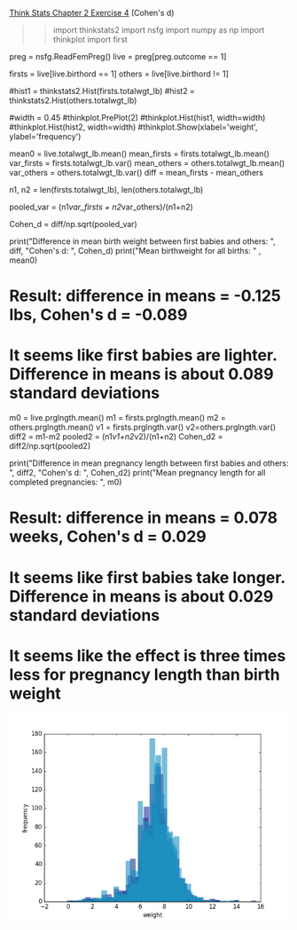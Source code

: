 [Think Stats Chapter 2 Exercise 4](http://greenteapress.com/thinkstats2/html/thinkstats2003.html#toc24) (Cohen's d)

>> import thinkstats2
import nsfg
import numpy as np
import thinkplot
import first

preg = nsfg.ReadFemPreg()
live = preg[preg.outcome == 1]

firsts = live[live.birthord == 1]
others = live[live.birthord != 1]

#hist1 = thinkstats2.Hist(firsts.totalwgt_lb)
#hist2 = thinkstats2.Hist(others.totalwgt_lb)

#width = 0.45
#thinkplot.PrePlot(2)
#thinkplot.Hist(hist1, width=width)
#thinkplot.Hist(hist2, width=width)
#thinkplot.Show(xlabel='weight', ylabel='frequency')

mean0 = live.totalwgt_lb.mean()
mean_firsts = firsts.totalwgt_lb.mean()
var_firsts = firsts.totalwgt_lb.var()
mean_others = others.totalwgt_lb.mean()
var_others = others.totalwgt_lb.var()
diff = mean_firsts - mean_others

n1, n2 = len(firsts.totalwgt_lb), len(others.totalwgt_lb)

pooled_var = (n1*var_firsts + n2*var_others)/(n1+n2)

Cohen_d = diff/np.sqrt(pooled_var)

print("Difference in mean birth weight between first babies and others: ", diff, "Cohen's d: ", Cohen_d)
print("Mean birthweight for all births: " , mean0)
# Result: difference in means = -0.125 lbs, Cohen's d = -0.089
# It seems like first babies are lighter.  Difference in means is about 0.089 standard deviations

m0 = live.prglngth.mean()
m1 = firsts.prglngth.mean()
m2 = others.prglngth.mean()
v1 = firsts.prglngth.var()
v2=others.prglngth.var()
diff2 = m1-m2
pooled2 = (n1*v1+n2*v2)/(n1+n2)
Cohen_d2 = diff2/np.sqrt(pooled2)

print("Difference in mean pregnancy length between first babies and others: ", diff2, "Cohen's d: ", Cohen_d2)
print("Mean pregnancy length for all completed pregnancies: ", m0)
# Result: difference in means = 0.078 weeks, Cohen's d = 0.029
# It seems like first babies take longer.  Difference in means is about 0.029 standard deviations
# It seems like the effect is three times less for pregnancy length than birth weight

![alt text](https://github.com/unif2/dsp/blob/master/exercise1.png "Histograms for first babies and others")
